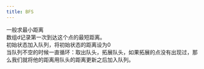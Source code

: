 ```yaml
---
title: BFS
---
```


一般求最小距离  
数组d记录第一次到达这个点的最短距离。  
初始状态加入队列，将初始状态的距离设为0  
当队列不空的时候一直循环：取出队头，拓展队头，如果拓展的点没有出现过，那么我们就将他的距离用队头的距离更新之后加入队列。  




